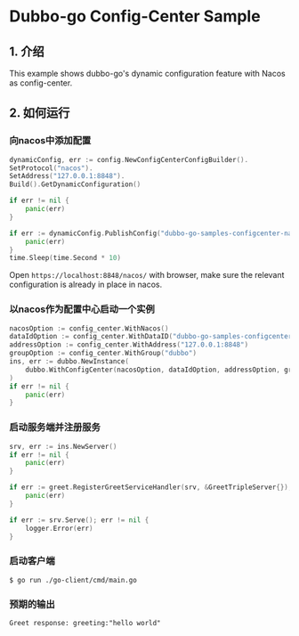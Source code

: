 # Dubbo-go Config-Center Sample

## 1. 介绍

This example shows dubbo-go's dynamic configuration feature with Nacos as config-center.

## 2. 如何运行

### 向nacos中添加配置

```go
dynamicConfig, err := config.NewConfigCenterConfigBuilder().
SetProtocol("nacos").
SetAddress("127.0.0.1:8848").
Build().GetDynamicConfiguration()

if err != nil {
    panic(err)
}

if err := dynamicConfig.PublishConfig("dubbo-go-samples-configcenter-nacos-server", "dubbo", configCenterNacosServerConfig); err != nil {
    panic(err)
}
time.Sleep(time.Second * 10)
```
Open `https://localhost:8848/nacos/` with browser, make sure the relevant configuration is already in place in nacos.

### 以nacos作为配置中心启动一个实例

```go
nacosOption := config_center.WithNacos()
dataIdOption := config_center.WithDataID("dubbo-go-samples-configcenter-nacos-server")
addressOption := config_center.WithAddress("127.0.0.1:8848")
groupOption := config_center.WithGroup("dubbo")
ins, err := dubbo.NewInstance(
    dubbo.WithConfigCenter(nacosOption, dataIdOption, addressOption, groupOption),
)
if err != nil {
    panic(err)
}
```

### 启动服务端并注册服务

```go
srv, err := ins.NewServer()
if err != nil {
    panic(err)
}

if err := greet.RegisterGreetServiceHandler(srv, &GreetTripleServer{}); err != nil {
    panic(err)
}

if err := srv.Serve(); err != nil {
    logger.Error(err)
}
```

### 启动客户端
```shell
$ go run ./go-client/cmd/main.go
```

### 预期的输出
```
Greet response: greeting:"hello world"
```